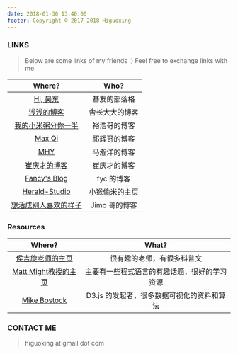 ```yaml
---
date: 2018-01-30 13:40:00
footer: Copyright © 2017-2018 Higuoxing
---
```


### LINKS

> Below are some links of my friends :) Feel free to exchange links with me

| Where?                                            | Who?            |
|:-------------------------------------------------:|:---------------:|
| [Hi, 昊东](http://blog.lovedut.club/)              | 基友的部落格    |
| [浅浅的博客](https://seujxh.wordpress.com/)         | 舍长大大的博客  |
| [我的小米粥分你一半](https://corvo.myseu.cn/)       | 裕浩哥的博客    |
| [Max Qi](https://cherishher.github.io/)           | 祁辉哥的博客   |
| [ MHY ](https://www.96mhy.top)                    | 马瀚洋的博客    |
| [崔庆才的博客](https://cuiqingcai.com)              | 崔庆才的博客    |
| [Fancy's Blog](http://fanyc.myseu.cn/)            | fyc 的博客 |
| [Herald-Studio](https://myseu.cn/)                | 小猴偷米的主页  |
| [想活成别人喜欢的样子](http://www.fusuogang.com)     | Jimo 哥的博客  |

### Resources
| Where?                                            | What?                                  |
|:-------------------------------------------------:|:--------------------------------------:|
| [侯吉旋老师的主页](http://blog.sciencenet.cn/u/jixuanhou) | 很有趣的老师，有很多科普文 |
| [Matt Might教授的主页](http://matt.might.net/)    | 主要有一些程式语言的有趣话题，很好的学习资源 |
| [Mike Bostock](https://bost.ocks.org/mike/)       | D3.js 的发起者，很多数据可视化的资料和算法 |

### CONTACT ME
> higuoxing at gmail dot com
